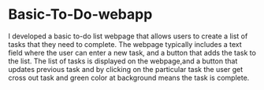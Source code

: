 # Basic-To-Do-webapp
 I developed a basic to-do list webpage that allows users to create a list of tasks that they need to complete.  The webpage typically includes a text field where the user can enter a new task, and a button that adds the task to the list. The list of tasks is displayed on the webpage,and a button that updates previous task and by clicking on the particular task  the user get cross out task and green color at background means the task is complete.
